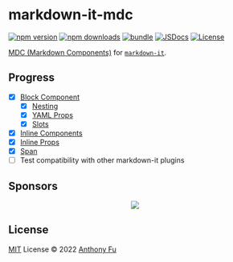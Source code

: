 # markdown-it-mdc

[![npm version][npm-version-src]][npm-version-href]
[![npm downloads][npm-downloads-src]][npm-downloads-href]
[![bundle][bundle-src]][bundle-href]
[![JSDocs][jsdocs-src]][jsdocs-href]
[![License][license-src]][license-href]

[MDC (Markdown Components)](https://remark-mdc.nuxt.space/) for [`markdown-it`](https://github.com/markdown-it/markdown-it).

## Progress

- [x] [Block Component](https://remark-mdc.nuxt.space/#block-components)
  - [x] [Nesting](https://remark-mdc.nuxt.space/#nesting)
  - [x] [YAML Props](https://remark-mdc.nuxt.space/#yaml-props)
  - [x] [Slots](https://remark-mdc.nuxt.space/#slots)
- [x] [Inline Components](https://remark-mdc.nuxt.space/#inline-components)
- [x] [Inline Props](https://remark-mdc.nuxt.space/#inline-props)
- [x] [Span](https://remark-mdc.nuxt.space/#span)
- [ ] Test compatibility with other markdown-it plugins

## Sponsors

<p align="center">
  <a href="https://cdn.jsdelivr.net/gh/antfu/static/sponsors.svg">
    <img src='https://cdn.jsdelivr.net/gh/antfu/static/sponsors.svg'/>
  </a>
</p>

## License

[MIT](./LICENSE) License © 2022 [Anthony Fu](https://github.com/antfu)

<!-- Badges -->

[npm-version-src]: https://img.shields.io/npm/v/markdown-it-mdc?style=flat&colorA=080f12&colorB=1fa669
[npm-version-href]: https://npmjs.com/package/markdown-it-mdc
[npm-downloads-src]: https://img.shields.io/npm/dm/markdown-it-mdc?style=flat&colorA=080f12&colorB=1fa669
[npm-downloads-href]: https://npmjs.com/package/markdown-it-mdc
[bundle-src]: https://img.shields.io/bundlephobia/minzip/markdown-it-mdc?style=flat&colorA=080f12&colorB=1fa669&label=minzip
[bundle-href]: https://bundlephobia.com/result?p=markdown-it-mdc
[license-src]: https://img.shields.io/github/license/antfu/markdown-it-mdc.svg?style=flat&colorA=080f12&colorB=1fa669
[license-href]: https://github.com/antfu/markdown-it-mdc/blob/main/LICENSE
[jsdocs-src]: https://img.shields.io/badge/jsdocs-reference-080f12?style=flat&colorA=080f12&colorB=1fa669
[jsdocs-href]: https://www.jsdocs.io/package/markdown-it-mdc
